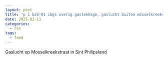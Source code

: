 ```yaml
---
layout: post
title: "p 1 bzb-01 ibgs overig gaslekkage, gaslucht buiten mosselkreekstraat sint philipsland 192295 192231"
date: 2025-02-11
categories: 
  - rss
tags: 
  - feed
---
```


Gaslucht op Mosselkreekstraat in Sint Philipsland
